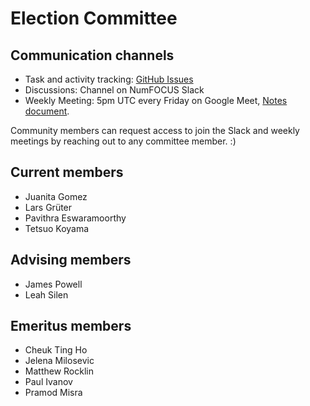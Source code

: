 # Election Committee

## Communication channels

- Task and activity tracking: [GitHub Issues](https://github.com/numfocus/elections/issues)
- Discussions: Channel on NumFOCUS Slack
- Weekly Meeting: 5pm UTC every Friday on Google Meet, [Notes document](https://docs.google.com/document/d/1zEYZfbOug2xMzvKTQ-1txtrgj-5-FOslle7Dd2RBzOM/edit#heading=h.lb4hte78frnp).

Community members can request access to join the Slack and weekly meetings by reaching out to any committee member. :)

## Current members

- Juanita Gomez
- Lars Grüter
- Pavithra Eswaramoorthy
- Tetsuo Koyama

## Advising members

- James Powell
- Leah Silen

## Emeritus members

- Cheuk Ting Ho
- Jelena Milosevic
- Matthew Rocklin
- Paul Ivanov
- Pramod Misra
